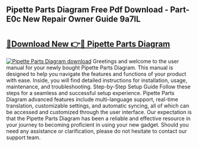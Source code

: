 ## Pipette Parts Diagram Free Pdf Download - Part-E0c New Repair Owner Guide 9a7lL

# <h2><a href="http://dfl1xj.blite.top/?on=Pipette+Parts+Diagram">🔗Download New 👉🔴 Pipette Parts Diagram</a></h2>

[![Pipette Parts Diagram download](https://i.imgur.com/lujVjoI.png)](http://dfl1xj.blite.top/?on=Pipette+Parts+Diagram)
Greetings and welcome to the user manual for your newly bought Pipette Parts Diagram. This manual is designed to help you navigate the features and functions of your product with ease. Inside, you will find detailed instructions for installation, usage, maintenance, and troubleshooting. Step-by-Step Setup Guide Follow these steps for a seamless and successful setup experience. Pipette Parts Diagram advanced features include multi-language support, real-time translation, customizable settings, and automatic syncing, all of which can be accessed and customized through the user interface. Our expectation is that the Pipette Parts Diagram has been a reliable and effective resource in your journey to becoming proficient in using your new gadget. Should you need any assistance or clarification, please do not hesitate to contact our support team.
